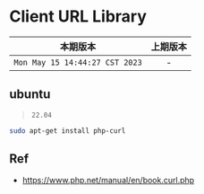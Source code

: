 # Client URL Library

|本期版本| 上期版本
|:---:|:---:
`Mon May 15 14:44:27 CST 2023` | -

## ubuntu

> `22.04`

```bash
sudo apt-get install php-curl
```


## Ref

* <https://www.php.net/manual/en/book.curl.php>
